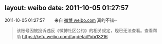 layout: weibo
date: 2011-10-05 01:27:57
---
<meta name="referrer" content="no-referrer" />

2011-10-05 01:27:57  &nbsp;&nbsp;&nbsp;&nbsp;&nbsp;&nbsp; 来自 <a href="http://weibo.com/" rel="nofollow">微博 weibo.com</a>
真的不错~
>  该账号因被投诉违反《微博社区公约》的相关规定，现已无法查看。查看帮助 https://kefu.weibo.com/faqdetail?id=13216
